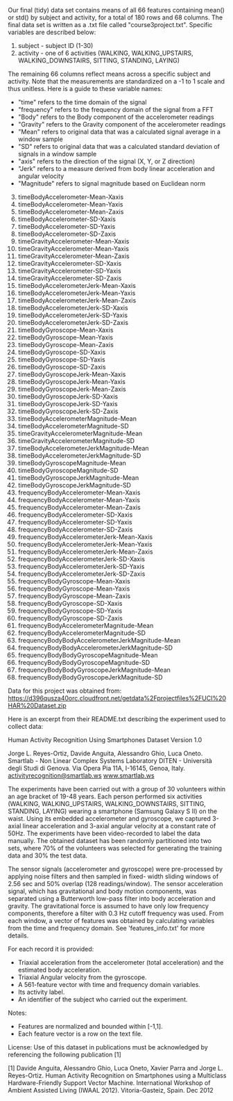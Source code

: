 
Our final (tidy) data set contains means of all 66 features containing mean() or std() by subject and activity, for a 
total of 180 rows and 68 columns.  The final data set is written as a .txt file called "course3project.txt".  Specific 
variables are described below:

1) subject	- subject ID (1-30) <br>
2) activity - one of 6 activities (WALKING, WALKING_UPSTAIRS, WALKING_DOWNSTAIRS, SITTING, STANDING, LAYING)

The remaining 66 columns reflect means across a specific subject and activity.  Note that the measurements are standardized 
on a -1 to 1 scale and thus unitless.  Here is a guide to these variable names:
 - "time" refers to the time domain of the signal
 - "frequency" refers to the frequency domain of the signal from a FFT
 - "Body" refers to the Body component of the accelerometer readings
 - "Gravity" refers to the Gravity component of the accelerometer readings
 - "Mean" refers to original data that was a calculated signal average in a window sample
 - "SD" refers to original data that was a calculated standard deviation of signals in a window sample
 - "axis" refers to the direction of the signal (X, Y, or Z direction)
 - "Jerk" refers to a measure derived from body linear acceleration and angular velocity
 - "Magnitude" refers to signal magnitude based on Euclidean norm

3) timeBodyAccelerometer-Mean-Xaxis
4) timeBodyAccelerometer-Mean-Yaxis
5) timeBodyAccelerometer-Mean-Zaxis
6) timeBodyAccelerometer-SD-Xaxis
7) timeBodyAccelerometer-SD-Yaxis
8) timeBodyAccelerometer-SD-Zaxis
9) timeGravityAccelerometer-Mean-Xaxis
10) timeGravityAccelerometer-Mean-Yaxis
11) timeGravityAccelerometer-Mean-Zaxis
12) timeGravityAccelerometer-SD-Xaxis
13) timeGravityAccelerometer-SD-Yaxis
14) timeGravityAccelerometer-SD-Zaxis
15) timeBodyAccelerometerJerk-Mean-Xaxis	
16) timeBodyAccelerometerJerk-Mean-Yaxis	
17) timeBodyAccelerometerJerk-Mean-Zaxis	
18) timeBodyAccelerometerJerk-SD-Xaxis	
19) timeBodyAccelerometerJerk-SD-Yaxis	
20) timeBodyAccelerometerJerk-SD-Zaxis	
21) timeBodyGyroscope-Mean-Xaxis	
22) timeBodyGyroscope-Mean-Yaxis	
23) timeBodyGyroscope-Mean-Zaxis	
24) timeBodyGyroscope-SD-Xaxis	
25) timeBodyGyroscope-SD-Yaxis	
26) timeBodyGyroscope-SD-Zaxis	
27) timeBodyGyroscopeJerk-Mean-Xaxis	
28) timeBodyGyroscopeJerk-Mean-Yaxis	
29) timeBodyGyroscopeJerk-Mean-Zaxis	
30) timeBodyGyroscopeJerk-SD-Xaxis	
31) timeBodyGyroscopeJerk-SD-Yaxis	
32) timeBodyGyroscopeJerk-SD-Zaxis	
33) timeBodyAccelerometerMagnitude-Mean	
34) timeBodyAccelerometerMagnitude-SD	
35) timeGravityAccelerometerMagnitude-Mean	
36) timeGravityAccelerometerMagnitude-SD	
37) timeBodyAccelerometerJerkMagnitude-Mean	
38) timeBodyAccelerometerJerkMagnitude-SD	
39) timeBodyGyroscopeMagnitude-Mean	
40) timeBodyGyroscopeMagnitude-SD	
41) timeBodyGyroscopeJerkMagnitude-Mean	
42) timeBodyGyroscopeJerkMagnitude-SD	
43) frequencyBodyAccelerometer-Mean-Xaxis	
44) frequencyBodyAccelerometer-Mean-Yaxis	
45) frequencyBodyAccelerometer-Mean-Zaxis	
46) frequencyBodyAccelerometer-SD-Xaxis	
47) frequencyBodyAccelerometer-SD-Yaxis	
48) frequencyBodyAccelerometer-SD-Zaxis	
49) frequencyBodyAccelerometerJerk-Mean-Xaxis	
50) frequencyBodyAccelerometerJerk-Mean-Yaxis	
51) frequencyBodyAccelerometerJerk-Mean-Zaxis	
52) frequencyBodyAccelerometerJerk-SD-Xaxis	
53) frequencyBodyAccelerometerJerk-SD-Yaxis	
54) frequencyBodyAccelerometerJerk-SD-Zaxis	
55) frequencyBodyGyroscope-Mean-Xaxis	
56) frequencyBodyGyroscope-Mean-Yaxis	
57) frequencyBodyGyroscope-Mean-Zaxis	
58) frequencyBodyGyroscope-SD-Xaxis	
59) frequencyBodyGyroscope-SD-Yaxis	
60) frequencyBodyGyroscope-SD-Zaxis	
61) frequencyBodyAccelerometerMagnitude-Mean	
62) frequencyBodyAccelerometerMagnitude-SD	
63) frequencyBodyBodyAccelerometerJerkMagnitude-Mean	
64) frequencyBodyBodyAccelerometerJerkMagnitude-SD	
65) frequencyBodyBodyGyroscopeMagnitude-Mean	
66) frequencyBodyBodyGyroscopeMagnitude-SD	
67) frequencyBodyBodyGyroscopeJerkMagnitude-Mean	
68) frequencyBodyBodyGyroscopeJerkMagnitude-SD


Data for this project was obtained from: 
https://d396qusza40orc.cloudfront.net/getdata%2Fprojectfiles%2FUCI%20HAR%20Dataset.zip

Here is an excerpt from their README.txt describing the experiment used to collect data:

Human Activity Recognition Using Smartphones Dataset
Version 1.0

Jorge L. Reyes-Ortiz, Davide Anguita, Alessandro Ghio, Luca Oneto.
Smartlab - Non Linear Complex Systems Laboratory
DITEN - Università degli Studi di Genova.
Via Opera Pia 11A, I-16145, Genoa, Italy.
activityrecognition@smartlab.ws
www.smartlab.ws

The experiments have been carried out with a group of 30 volunteers within an age bracket of 19-48 years. Each person 
performed six activities (WALKING, WALKING_UPSTAIRS, WALKING_DOWNSTAIRS, SITTING, STANDING, LAYING) wearing a smartphone 
(Samsung Galaxy S II) on the waist. Using its embedded accelerometer and gyroscope, we captured 3-axial linear acceleration 
and 3-axial angular velocity at a constant rate of 50Hz. The experiments have been video-recorded to label the data 
manually. The obtained dataset has been randomly partitioned into two sets, where 70% of the volunteers was selected for 
generating the training data and 30% the test data. 

The sensor signals (accelerometer and gyroscope) were pre-processed by applying noise filters and then sampled in fixed-
width sliding windows of 2.56 sec and 50% overlap (128 readings/window). The sensor acceleration signal, which has 
gravitational and body motion components, was separated using a Butterworth low-pass filter into body acceleration and 
gravity. The gravitational force is assumed to have only low frequency components, therefore a filter with 0.3 Hz cutoff 
frequency was used. From each window, a vector of features was obtained by calculating variables from the time and frequency 
domain. See 'features_info.txt' for more details. 

For each record it is provided:
- Triaxial acceleration from the accelerometer (total acceleration) and the estimated body acceleration.
- Triaxial Angular velocity from the gyroscope. 
- A 561-feature vector with time and frequency domain variables. 
- Its activity label. 
- An identifier of the subject who carried out the experiment.

Notes: 
- Features are normalized and bounded within [-1,1].
- Each feature vector is a row on the text file.

License:
Use of this dataset in publications must be acknowledged by referencing the following publication [1] 

[1] Davide Anguita, Alessandro Ghio, Luca Oneto, Xavier Parra and Jorge L. Reyes-Ortiz. Human Activity Recognition on 
Smartphones using a Multiclass Hardware-Friendly Support Vector Machine. International Workshop of Ambient Assisted Living 
(IWAAL 2012). Vitoria-Gasteiz, Spain. Dec 2012

